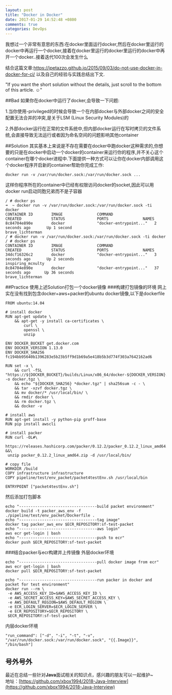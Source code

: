```yaml
---
layout: post
title: "Docker in Docker"
date: 2017-01-29 14:52:48 +0800
comments: true
categories: DevOps
---
```

我想过一个非常有意思的东西:在docker里面运行docker,然后在docker里运行的docker中再运行一个docker,接着在docker里运行的docker里运行的docker中再开一个docker..接着迭代100次会发生什么
<!--more-->
结合这篇文章:https://jpetazzo.github.io/2015/09/03/do-not-use-docker-in-docker-for-ci/
以及自己的经验与实践总结出下文.

"If you want the short solution without the details, just scroll to the bottom of this article. ☺"

##Bad
如果你在docker中运行了docker,会导致一下问题:

1.当你使用-privileged的时候会导致一个在内部docker与外部docker之间的安全配置无法合并的冲突,是关于LSM (Linux Security Modules)的

2.外部docker运行在正常的文件系统中,但内部docker运行在写时拷贝的文件系统,会直接导致无法运行或者因为命名空间的问题影响其他container

##Solution
其实基本上来说是不存在需要在docker中跑docker这种需求的,你想要的只是在docker中启动一个docker的container来运行你的程序,并不关心这个container在哪个docker进程中.下面提供一种方式可以让你在docker内部调用这个docker程序开启新的container帮助你完成工作:

```
docker run -v /var/run/docker.sock:/var/run/docker.sock ...
```

这样你程序所在的container中已经有权限访问docker的socket,因此可以用docker run启动同胞兄弟而不是子容器

```
/ # docker ps
➜  ~ docker run -v /var/run/docker.sock:/var/run/docker.sock -ti docker
CONTAINER ID        IMAGE               COMMAND                  CREATED             STATUS              PORTS               NAMES
8c84704e890e        docker              "docker-entrypoint..."   2 seconds ago       Up 1 second                             brave_lichterman
/ # docker run -v /var/run/docker.sock:/var/run/docker.sock -ti docker
/ # docker ps
CONTAINER ID        IMAGE               COMMAND                  CREATED             STATUS              PORTS               NAMES
34dcf16326c2        docker              "docker-entrypoint..."   3 seconds ago       Up 2 seconds                            inspiring_mcnulty
8c84704e890e        docker              "docker-entrypoint..."   37 seconds ago      Up 36 seconds                           brave_lichterman
```

##Practice
使用上述Solution打包一个docker镜像
###构建打包镜像的环境
网上实在没有找到包含docker+aws+packer的ubuntu docker镜像,以下是dockerfile
```
FROM ubuntu:14.04

# install docker
RUN apt-get update \
    && apt-get -y install ca-certificates \
		curl \
		openssl \
		unzip

ENV DOCKER_BUCKET get.docker.com
ENV DOCKER_VERSION 1.13.0
ENV DOCKER_SHA256 fc194bb95640b1396283e5b23b5ff9d1b69a5e418b5b3d774f303a7642162ad6

RUN set -x \
	&& curl -fSL "https://${DOCKER_BUCKET}/builds/Linux/x86_64/docker-${DOCKER_VERSION}.tgz" -o docker.tgz \
	&& echo "${DOCKER_SHA256} *docker.tgz" | sha256sum -c - \
	&& tar -xzvf docker.tgz \
	&& mv docker/* /usr/local/bin/ \
	&& rmdir docker \
	&& rm docker.tgz \
	&& docker -v

# install aws
RUN apt-get install -y python-pip groff-base
RUN pip install awscli

# install packer
RUN curl -OL#\
 https://releases.hashicorp.com/packer/0.12.2/packer_0.12.2_linux_amd64.zip &&\
 unzip packer_0.12.2_linux_amd64.zip -d /usr/local/bin/

# copy file
WORKDIR /build
COPY infrastructure infrastructure
COPY pipeline/test/env_packet/packet4testEnv.sh /usr/local/bin

ENTRYPOINT ["packet4testEnv.sh"]
```
然后添加打包脚本
```
echo "----------------------------------build packet environment"
docker build -t packer_aws_env -f ./pipeline/test/env_packet/Dockerfile .
echo "----------------------------------tag image"
docker tag packer_aws_env $ECR_REPOSITORY:sf-test-packet
echo "----------------------------------aws login"
aws ecr get-login | bash
echo "----------------------------------push to ecr"
docker push $ECR_REPOSITORY:sf-test-packet
```
###结合packer与ecr构建并上传镜像
外层docker环境
```
echo "----------------------------------pull docker image from ecr"
aws ecr get-login | bash
docker pull $ECR_REPOSITORY:sf-test-packet

echo "----------------------------------run packer in docker and packet for test environment"
docker run --rm \
 -e AWS_ACCESS_KEY_ID=$AWS_ACCESS_KEY_ID \
 -e AWS_SECRET_ACCESS_KEY=$AWS_SECRET_ACCESS_KEY \
 -e AWS_DEFAULT_REGION=$AWS_DEFAULT_REGION \
 -e ECR_LOGIN_SERVER=$ECR_LOGIN_SERVER \
 -e ECR_REPOSITORY=$ECR_REPOSITORY \
 $ECR_REPOSITORY:sf-test-packet

```
内层docker环境
```
"run_command": ["-d", "-i", "-t", "-v", "/var/run/docker.sock:/var/run/docker.sock", "{{.Image}}", "/bin/bash"]
```

## 号外号外
最近在总结一些针对**Java**面试相关的知识点，感兴趣的朋友可以一起维护~  
地址：[https://github.com/xbox1994/2018-Java-Interview](https://github.com/xbox1994/2018-Java-Interview)
